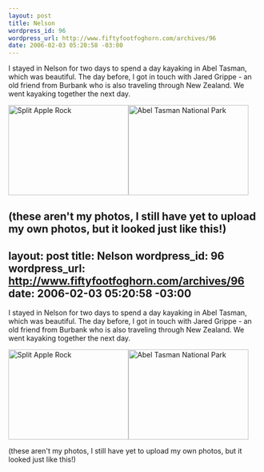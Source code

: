 ```yaml
--- 
layout: post
title: Nelson
wordpress_id: 96
wordpress_url: http://www.fiftyfootfoghorn.com/archives/96
date: 2006-02-03 05:20:58 -03:00
---
```

I stayed in Nelson for two days to spend a day kayaking in Abel Tasman, which was beautiful. The day before, I got in touch with Jared Grippe - an old friend from Burbank who is also traveling through New Zealand. We went kayaking together the next day.

<img src="http://static.flickr.com/26/92472894_2e48232392_m.jpg" width="240" height="180" alt="Split Apple Rock" border="0" /><img src="http://static.flickr.com/24/92472893_c334ab692d_m.jpg" width="240" height="180" alt="Abel Tasman National Park" border="0" />

(these aren't my photos, I still have yet to upload my own photos, but it looked just like this!)
--- 
layout: post
title: Nelson
wordpress_id: 96
wordpress_url: http://www.fiftyfootfoghorn.com/archives/96
date: 2006-02-03 05:20:58 -03:00
---
I stayed in Nelson for two days to spend a day kayaking in Abel Tasman, which was beautiful. The day before, I got in touch with Jared Grippe - an old friend from Burbank who is also traveling through New Zealand. We went kayaking together the next day.

<img src="http://static.flickr.com/26/92472894_2e48232392_m.jpg" width="240" height="180" alt="Split Apple Rock" border="0" /><img src="http://static.flickr.com/24/92472893_c334ab692d_m.jpg" width="240" height="180" alt="Abel Tasman National Park" border="0" />

(these aren't my photos, I still have yet to upload my own photos, but it looked just like this!)
